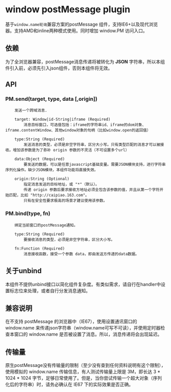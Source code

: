# window postMessage plugin

基于`window.name轮询`兼容方案的postMessage 组件，支持IE6+以及现代浏览器。支持AMD和inline两种模式使用。同时增加 window.PM 访问入口。

## 依赖

为了全浏览器兼容，postMessage消息传递将被转化为 **JSON** 字符串，所以本组件引入前，必须先引入json组件，否则本组件将无效。

## API

### PM.send(target, type, data [,origin])

        发送一个跨域消息.

        target: Window|id-String|iframe (Required)
            消息目标窗口，可选值包括：iframe的字符串id、iframe的dom对象、iframe.contentWindow、其他window对象的句柄（比如window.open的返回值）

        type:String (Required)
            发送消息的类型，必须是非空字符串，区分大小写。只有类型匹配的消息才可以被接收。增加该参数是为了弥补 origin 参数的不灵活（不可设置多个url）

        data:Object (Required)
            要发送的数据，可以是任意javascript基础变量。需要JSON模块支持，进行字符串序列化操作。缺少JSON模块，本组件功能将直接失效。

        origin:String (Optional)
            指定消息发送的目标地址，或 "*"（默认）。
            传递 origin 参数后要求接收方地址必须全包含该参数的值，并且从第一个字符开始匹配，比如 "http://caipiao.163.com"。
            只有在安全性要求极高的场景才建议使用该参数。


### PM.bind(type, fn)

        绑定当前窗口的postMessage通知。

        type:String (Required)
            要接收消息的类型，必须是非空字符串，区分大小写。

        fn:Function (Required)
            消息接收函数，接受一个参数 data，即由发送方传递的data数据。


## 关于unbind

本组件不提供unbind接口以简化组件复杂度。有类似需求，请自行在handler中设置标志位来处理，或者自行分发消息通知。

## 兼容说明

在不支持 postMessage 的浏览器中（IE67），使用设置通讯窗口的 window.name 来传递json字符串（window.name可写不可读），并使用定时器检查本窗口的 window.name 是否被设置了消息。所以，消息传递将会出现延迟。

## 传输量

原生postMessage没有传输量的限制（至少没有查到任何资料说明有这个限制），使用模拟的 window.name 传输信息，有人测试传输量上限是 3M，即长达 3 \* 1024 \* 1024 字节，足够日常使用了。但是，当你尝试传输一个超大对象（序列化后的字符串）时，请务必确认在 IE67 下的实际效果是否正确。
